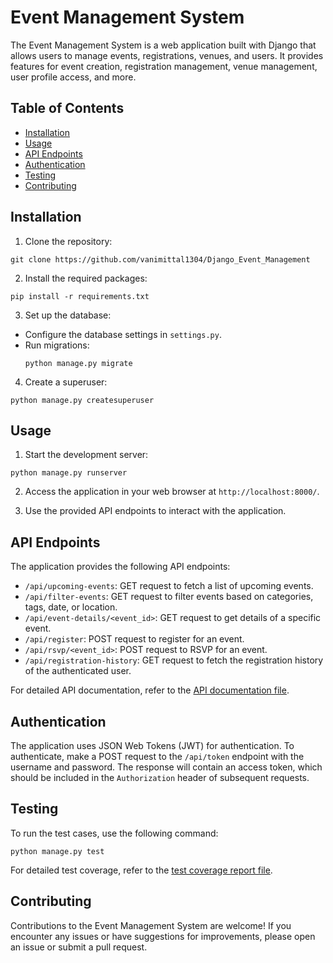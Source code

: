 # Event Management System

The Event Management System is a web application built with Django that allows users to manage events, registrations, venues, and users. It provides features for event creation, registration management, venue management, user profile access, and more.

## Table of Contents
- [Installation](#installation)
- [Usage](#usage)
- [API Endpoints](#api-endpoints)
- [Authentication](#authentication)
- [Testing](#testing)
- [Contributing](#contributing)

## Installation

1. Clone the repository:
  ```
  git clone https://github.com/vanimittal1304/Django_Event_Management
  ```

2. Install the required packages:
  ```
  pip install -r requirements.txt
  ```

3. Set up the database:
- Configure the database settings in `settings.py`.
- Run migrations:
  ```
  python manage.py migrate
  ```

4. Create a superuser:
  ```
  python manage.py createsuperuser
  ```

## Usage

1. Start the development server:
  ```
  python manage.py runserver
  ```

2. Access the application in your web browser at `http://localhost:8000/`.

3. Use the provided API endpoints to interact with the application.

## API Endpoints

The application provides the following API endpoints:

- `/api/upcoming-events`: GET request to fetch a list of upcoming events.
- `/api/filter-events`: GET request to filter events based on categories, tags, date, or location.
- `/api/event-details/<event_id>`: GET request to get details of a specific event.
- `/api/register`: POST request to register for an event.
- `/api/rsvp/<event_id>`: POST request to RSVP for an event.
- `/api/registration-history`: GET request to fetch the registration history of the authenticated user.

For detailed API documentation, refer to the [API documentation file](API_DOCUMENTATION.md).

## Authentication

The application uses JSON Web Tokens (JWT) for authentication. To authenticate, make a POST request to the `/api/token` endpoint with the username and password. The response will contain an access token, which should be included in the `Authorization` header of subsequent requests.

## Testing

To run the test cases, use the following command:
  ```
  python manage.py test
  ```

For detailed test coverage, refer to the [test coverage report file](TEST_COVERAGE.md).

## Contributing

Contributions to the Event Management System are welcome! If you encounter any issues or have suggestions for improvements, please open an issue or submit a pull request.

